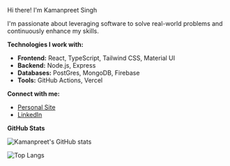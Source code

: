 Hi there! I'm Kamanpreet Singh

I'm passionate about leveraging software to solve real-world problems and continuously enhance my skills.

**Technologies I work with:**
- **Frontend:** React, TypeScript, Tailwind CSS, Material UI
- **Backend:** Node.js, Express
- **Databases:** PostGres, MongoDB, Firebase
- **Tools:** GitHub Actions, Vercel


**Connect with me:**
- [Personal Site](https://kskaman.me/)
- [LinkedIn](https://www.linkedin.com/in/kamanpreet-singh-b64672119/)



**GitHub Stats**

![Kamanpreet's GitHub stats](https://github-readme-stats.vercel.app/api?username=kskaman&show_icons=true&theme=tokyonight)  

![Top Langs](https://github-readme-stats.vercel.app/api/top-langs/?username=kskaman&layout=compact&hide=jupyter%20notebook&theme=tokyonight)

